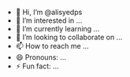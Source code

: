 - 👋 Hi, I’m @alisyedps
- 👀 I’m interested in ...
- 🌱 I’m currently learning ...
- 💞️ I’m looking to collaborate on ...
- 📫 How to reach me ...
- 😄 Pronouns: ...
- ⚡ Fun fact: ...

<!---
alisyedps/alisyedps is a ✨ special ✨ repository because its `README.md` (this file) appears on your GitHub profile.
You can click the Preview link to take a look at your changes.
--->
